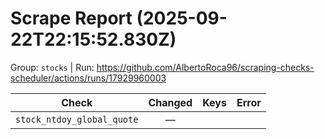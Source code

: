 # Scrape Report (2025-09-22T22:15:52.830Z)

Group: `stocks`  |  Run: https://github.com/AlbertoRoca96/scraping-checks-scheduler/actions/runs/17929960003

| Check | Changed | Keys | Error |
|---|:---:|:--|:--|
| `stock_ntdoy_global_quote` | — |  |  |
